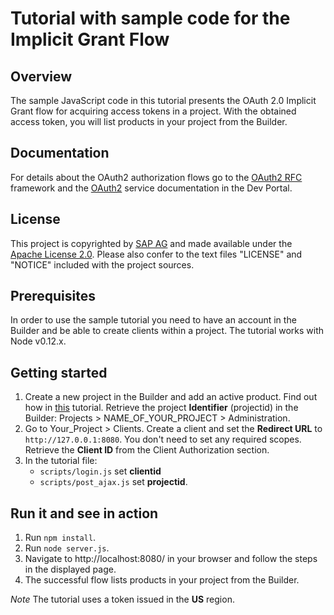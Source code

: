 # Tutorial with sample code for the Implicit Grant Flow

## Overview
The sample JavaScript code in this tutorial presents the OAuth 2.0 Implicit Grant flow for acquiring access tokens in a project. With the obtained access token, you will list products in your project from the Builder.

## Documentation
For details about the OAuth2 authorization flows go to the [OAuth2 RFC](http://tools.ietf.org/html/rfc6749#section-1.3) framework and the [OAuth2](https://devportal.yaas.io/services/oauth2/latest/#Grants) service documentation in the Dev Portal.

## License
This project is copyrighted by [SAP AG](http://www.sap.com/) and made available under the [Apache License 2.0](http://www.apache.org/licenses/LICENSE-2.0.html). Please also confer to the text files "LICENSE" and "NOTICE" included with the project sources.

## Prerequisites
In order to use the sample tutorial you need to have an account in the Builder and be able to create clients within a project. The tutorial works with Node v0.12.x.

## Getting started
1. Create a new project in the Builder and add an active product. Find out how in <a href="https://devportal.yaas.io/tools/builder/index.html#CreateProjects">this</a> tutorial. Retrieve the project **Identifier** (projectid) in the Builder: Projects > NAME_OF_YOUR_PROJECT > Administration.
2. Go to Your_Project > Clients. Create a client and set the **Redirect URL** to `http://127.0.0.1:8080`. You don't need to set any required scopes. Retrieve the  **Client ID** from the Client Authorization section.
3. In the tutorial file:
    * `scripts/login.js` set **clientid**
    * `scripts/post_ajax.js` set **projectid**.

## Run it and see in action
1. Run `npm install`.
2. Run `node server.js`.
3. Navigate to http://localhost:8080/ in your browser and follow the steps in the displayed page.
4. The successful flow lists products in your project from the Builder.

*Note*
The tutorial uses a token issued in the **US** region.
